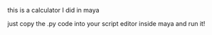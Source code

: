 this is a calculator I did in maya


just copy the .py code into your script editor inside maya and run it!
